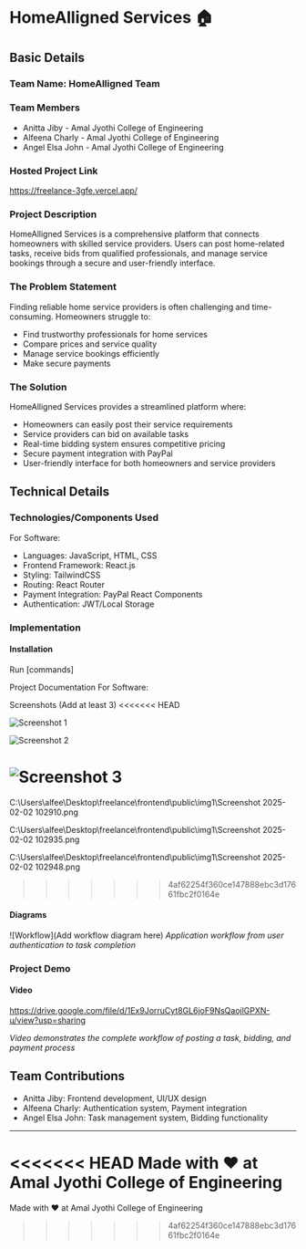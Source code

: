 # HomeAlligned Services 🏠

## Basic Details
### Team Name: HomeAlligned Team

### Team Members
- Anitta Jiby - Amal Jyothi College of Engineering 
- Alfeena Charly - Amal Jyothi College of Engineering
- Angel Elsa John - Amal Jyothi College of Engineering

### Hosted Project Link
https://freelance-3gfe.vercel.app/

### Project Description
HomeAlligned Services is a comprehensive platform that connects homeowners with skilled service providers. Users can post home-related tasks, receive bids from qualified professionals, and manage service bookings through a secure and user-friendly interface.

### The Problem Statement
Finding reliable home service providers is often challenging and time-consuming. Homeowners struggle to:
- Find trustworthy professionals for home services
- Compare prices and service quality 
- Manage service bookings efficiently
- Make secure payments

### The Solution
HomeAlligned Services provides a streamlined platform where:
- Homeowners can easily post their service requirements
- Service providers can bid on available tasks
- Real-time bidding system ensures competitive pricing
- Secure payment integration with PayPal
- User-friendly interface for both homeowners and service providers

## Technical Details
### Technologies/Components Used
For Software:
- Languages: JavaScript, HTML, CSS
- Frontend Framework: React.js
- Styling: TailwindCSS
- Routing: React Router
- Payment Integration: PayPal React Components
- Authentication: JWT/Local Storage

### Implementation
#### Installation

Run
[commands]

Project Documentation
For Software:

Screenshots (Add at least 3)
<<<<<<< HEAD

![Screenshot 1](./public/img1/1.png)

![Screenshot 2](./public/img1/2.png)

![Screenshot 3](./public/img1/3.png)
=======
C:\Users\alfee\Desktop\freelance\frontend\public\img1\Screenshot 2025-02-02 102910.png

C:\Users\alfee\Desktop\freelance\frontend\public\img1\Screenshot 2025-02-02 102935.png

C:\Users\alfee\Desktop\freelance\frontend\public\img1\Screenshot 2025-02-02 102948.png
>>>>>>> 4af62254f360ce147888ebc3d17661fbc2f0164e







#### Diagrams
![Workflow](Add workflow diagram here)
*Application workflow from user authentication to task completion*

### Project Demo
#### Video
https://drive.google.com/file/d/1Ex9JorruCyt8GL6joF9NsQaojlGPXN-u/view?usp=sharing

*Video demonstrates the complete workflow of posting a task, bidding, and payment process*

## Team Contributions
- Anitta Jiby: Frontend development, UI/UX design
- Alfeena Charly: Authentication system, Payment integration
- Angel Elsa John: Task management system, Bidding functionality

---
<<<<<<< HEAD
Made with ❤️ at Amal Jyothi College of Engineering
=======
Made with ❤️ at Amal Jyothi College of Engineering
>>>>>>> 4af62254f360ce147888ebc3d17661fbc2f0164e
